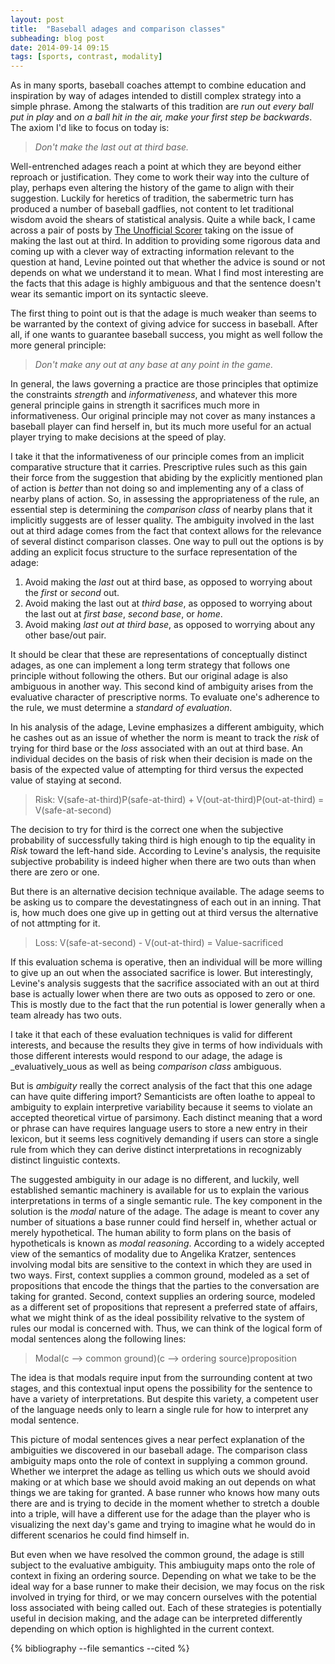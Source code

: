 ```yaml
---
layout: post
title:  "Baseball adages and comparison classes"
subheading: blog post
date: 2014-09-14 09:15
tags: [sports, contrast, modality]
---
```


As in many sports, baseball coaches attempt to combine education and inspiration by way of adages intended to distill complex strategy into a simple phrase.  Among the stalwarts of this tradition are _run out every ball put in play_ and _on a ball hit in the air, make your first step be backwards_.  The axiom I'd like to focus on today is:

> _Don't make the last out at third base._

Well-entrenched adages reach a point at which they are beyond either reproach or justification.  They come to work their way into the culture of play, perhaps even altering the history of the game to align with their suggestion.  Luckily for heretics of tradition, the sabermetric turn has produced a number of baseball gadflies, not content to let traditional wisdom avoid the shears of statistical analysis.  Quite a while back, I came across a pair of posts by [The Unofficial Scorer](http://blog.chron.com/unofficialscorer/2009/02/more-on-the-last-out-at-third-base-goodbye-to-a-friend/) taking on the issue of making the last out at third.  In addition to providing some rigorous data and coming up with a clever way of extracting information relevant to the question at hand, Levine pointed out that whether the advice is sound or not depends on what we understand it to mean.  What I find most interesting are the facts that this adage is highly ambiguous and that the sentence doesn't wear its semantic import on its syntactic sleeve.

The first thing to point out is that the adage is much weaker than seems to be warranted by the context of giving advice for success in baseball.  After all, if one wants to guarantee baseball success, you might as well follow the more general principle:

>_Don't make any out at any base at any point in the game._

In general, the laws governing a practice are those principles that optimize the constraints _strength_ and _informativeness_, and whatever this more general principle gains in strength it sacrifices much more in informativeness.  Our original principle may not cover as many instances a baseball player can find herself in, but its much more useful for an actual player trying to make decisions at the speed of play.

I take it that the informativeness of our principle comes from an implicit comparative structure that it carries.  Prescriptive rules such as this gain their force from the suggestion that abiding by the explicitly mentioned plan of action is _better_ than not doing so and implementing any of a class of nearby plans of action.  So, in assessing the appropriateness of the rule, an essential step is determining the _comparison class_ of nearby plans that it implicitly suggests are of lesser quality.  The ambiguity involved in the last out at third adage comes from the fact that context allows for the relevance of several distinct comparison classes.  One way to pull out the options is by adding an explicit focus structure to the surface representation of the adage:

1. Avoid making the *last* out at third base, as opposed to worrying about the *first* or *second* out.
2. Avoid making the last out at *third base*, as opposed to worrying about the last out at *first base*, *second base*, or *home*.
3. Avoid making *last out at third base*, as opposed to worrying about any other base/out pair.

It should be clear that these are representations of conceptually distinct adages, as one can implement a long term strategy that follows one principle without following the others.  But our original adage is also ambiguous in another way.  This second kind of ambiguity arises from the evaluative character of prescriptive norms.  To evaluate one's adherence to the rule, we must determine a _standard of evaluation_.

In his analysis of the adage, Levine emphasizes a different ambiguity, which he cashes out as an issue of whether the norm is meant to track the *risk* of trying for third base or the *loss* associated with an out at third base.  An individual decides on the basis of risk when their decision is made on the basis of the expected value of attempting for third versus the expected value of staying at second.  

> Risk: V(safe-at-third)P(safe-at-third) + V(out-at-third)P(out-at-third) = V(safe-at-second)

The decision to try for third is the correct one when the subjective probability of successfully taking third is high enough to tip the equality in _Risk_ toward the left-hand side.  According to Levine's analysis, the requisite subjective probability is indeed higher when there are two outs than when there are zero or one.

But there is an alternative decision technique available. The adage seems to be asking us to compare the devestatingness of each out in an inning.  That is, how much does one give up in getting out at third versus the alternative of not attmpting for it.

> Loss: V(safe-at-second) - V(out-at-third) = Value-sacrificed

If this evaluation schema is operative, then an individual will be more willing to give up an out when the associated sacrifice is lower.  But interestingly, Levine's analysis suggests that the sacrifice associated with an out at third base is actually lower when there are two outs as opposed to zero or one.  This is mostly due to the fact that the run potential is lower generally when a team already has two outs.

I take it that each of these evaluation techniques is valid for different interests, and because the results they give in terms of how individuals with those different interests would respond to our adage, the adage is _evaluatively_uous as well as being _comparison class_ ambiguous.

But is _ambiguity_ really the correct analysis of the fact that this one adage can have quite differing import?  Semanticists are often loathe to appeal to ambiguity to explain interpretive variability because it seems to violate an accepted theoretical virtue of parsimony.  Each distinct meaning that a word or phrase can have requires language users to store a new entry in their lexicon, but it seems less cognitively demanding if users can store a single rule from which they can derive distinct interpretations in recognizably distinct linguistic contexts.

The suggested ambiguity in our adage is no different, and luckily, well established semantic machinery is available for us to explain the various interpretations in terms of a single semantic rule.  The key component in the solution is the _modal_ nature of the adage.  The adage is meant to cover any number of situations a base runner could find herself in, whether actual or merely hypothetical.  The human ability to form plans on the basis of hypotheticals is known as _modal reasoning_.  According to a widely accepted view of the semantics of modality due to Angelika Kratzer, sentences involving modal bits are sensitive to the context in which they are used in two ways.  First, context supplies a common ground, modeled as a set of propositions that encode the things that the parties to the conversation are taking for granted.  Second, context supplies an ordering source, modeled as a different set of propositions that represent a preferred state of affairs, what we might think of as the ideal possibility relvative to the system of rules our modal is concerned with.  Thus, we can think of the logical form of modal sentences along the following lines:

>Modal(c --> common ground)(c --> ordering source)proposition

The idea is that modals require input from the surrounding content at two stages, and this contextual input opens the possibility for the sentence to have a variety of interpretations.  But despite this variety, a competent user of the language needs only to learn a single rule for how to interpret any modal sentence.

This picture of modal sentences gives a near perfect explanation of the ambiguities we discovered in our baseball adage.  The comparison class ambiguity maps onto the role of context in supplying a common ground.  Whether we interpret the adage as telling us which outs we should avoid making or at which base we should avoid making an out depends on what things we are taking for granted.  A base runner who knows how many outs there are and is trying to decide in the moment whether to stretch a double into a triple, will have a different use for the adage than the player who is visualizing the next day's game and trying to imagine what he would do in different scenarios he could find himself in.

But even when we have resolved the common ground, the adage is still subject to the evaluative ambiguity.  This ambiuguity maps onto the role of context in fixing an ordering source.  Depending on what we take to be the ideal way for a base runner to make their decision, we may focus on the risk involved in trying for third, or we may concern ourselves with the potential loss associated with being called out.  Each of these strategies is potentially useful in decision making, and the adage can be interpreted differently depending on which option is highlighted in the current context.

{% bibliography --file semantics --cited %}